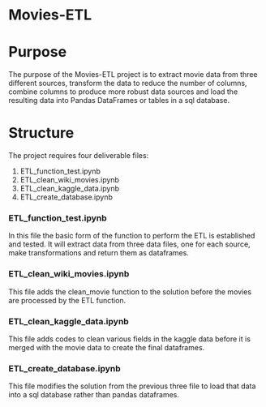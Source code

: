 # Movies-ETL
 
# Purpose

The purpose of the Movies-ETL project is to extract movie data from three different sources, transform the data to reduce the number of columns, combine columns to produce more robust data sources and load the resulting data into Pandas DataFrames or tables in a sql database.

# Structure

The project requires four deliverable files:

1. ETL_function_test.ipynb
2. ETL_clean_wiki_movies.ipynb
3. ETL_clean_kaggle_data.ipynb
4. ETL_create_database.ipynb

### ETL_function_test.ipynb
In this file the basic form of the function to perform the ETL is established and tested.  It will extract data from three data files, one for each source, make transformations and return them as dataframes.

### ETL_clean_wiki_movies.ipynb
This file adds the clean_movie function to the solution before the movies are processed by the ETL function.

### ETL_clean_kaggle_data.ipynb
This file adds codes to clean various fields in the kaggle data before it is merged with the movie data to create the final dataframes.

### ETL_create_database.ipynb
This file modifies the solution from the previous three file to load that data into a sql database rather than pandas dataframes. 
